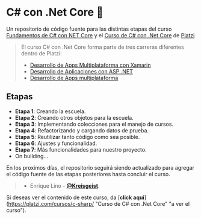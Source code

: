 # C# con .Net Core 💚
Un repositorio de código fuente para las distintas etapas del curso [Fundamentos de C# con NET Core](https://platzi.com/cursos/fundamentos-csharp/ "Fundamentos de C# con NET Core") y el [Curso de C# con .Net Core](https://platzi.com/cursos/c-sharp/ "Curso de C# con .Net Core") de [Platzi](https://platzi.com/ "Platzi")
> El curso C# con .Net Core forma parte de tres carreras diferentes dentro de Platzi:
> - [Desarrollo de Apps Multiplataforma con Xamarin](https://platzi.com/multiplataforma-xamarin/ "Desarrollo de Apps Multiplataforma con Xamarin")
> - [Desarrollo de Aplicaciones con ASP .NET](https://platzi.com/asp-net/ "Desarrollo de Aplicaciones con ASP .NET")
> - [Desarrollo de Apps multiplataforma](https://platzi.com/multiplataforma/ "Desarrollo de Apps multiplataforma")


## Etapas
* **Etapa 1**: Creando la escuela.
* **Etapa 2**: Creando otros objetos para la escuela.
* **Etapa 3**: Implementando colecciones para el manejo de cursos.
* **Etapa 4**: Refactorizando y cargando datos de prueba.
* **Etapa 5**: Reutilizar tanto código como sea posible.
* **Etapa 6**: Ajustes y funcionalidad.
* **Etapa 7**: Más funcionalidades para nuestro proyecto.
* On building...

En los proximos días, el repositorio seguirá siendo actualizado para agregar el código fuente de las etapas posteriores hasta concluir el curso.
> - Enrique Lino - [**@Kreisgeist**](https://twitter.com/Kreisgeist "Twitter").

Si deseas ver el contenido de este curso, da [**click aqui**](https://platzi.com/cursos/c-sharp/ "Curso de C# con .Net Core" "a ver el curso").
